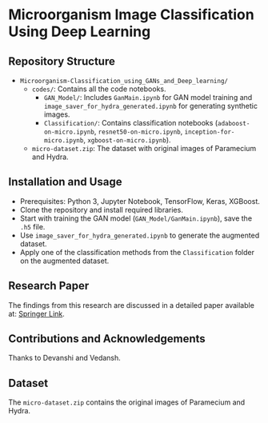 # Microorganism Image Classification Using Deep Learning

## Repository Structure
- `Microorganism-Classification_using_GANs_and_Deep_learning/`
  - `codes/`: Contains all the code notebooks.
    - `GAN_Model/`: Includes `GanMain.ipynb` for GAN model training and `image_saver_for_hydra_generated.ipynb` for generating synthetic images.
    - `Classification/`: Contains classification notebooks (`adaboost-on-micro.ipynb`, `resnet50-on-micro.ipynb`, `inception-for-micro.ipynb`, `xgboost-on-micro.ipynb`).
  - `micro-dataset.zip`: The dataset with original images of Paramecium and Hydra.

## Installation and Usage
- Prerequisites: Python 3, Jupyter Notebook, TensorFlow, Keras, XGBoost.
- Clone the repository and install required libraries.
- Start with training the GAN model (`GAN_Model/GanMain.ipynb`), save the `.h5` file.
- Use `image_saver_for_hydra_generated.ipynb` to generate the augmented dataset.
- Apply one of the classification methods from the `Classification` folder on the augmented dataset.

## Research Paper
The findings from this research are discussed in a detailed paper available at: [Springer Link](https://link.springer.com/article/10.1007/s43538-024-00247-4).

## Contributions and Acknowledgements
Thanks to Devanshi and Vedansh.

## Dataset
The `micro-dataset.zip` contains the original images of Paramecium and Hydra.

